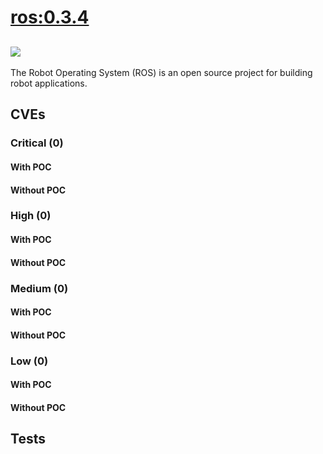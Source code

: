 # [ros:0.3.4](https://hub.docker.com/_/ros?tab=tags)
![](https://img.shields.io/static/v1?label=tag&message=0.3.4&color=blue)
---
<p>
The Robot Operating System (ROS) is an open source project for building robot applications.
</p>

## CVEs
### Critical (0)
#### With POC

#### Without POC


### High (0)
#### With POC

#### Without POC


### Medium (0)
#### With POC

#### Without POC


### Low (0)
#### With POC

#### Without POC


## Tests
